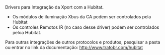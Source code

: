 Drivers para Integração da Xport com a Hubitat. 

- Os módulos de iluminação Xbus da CA podem ser controlados pela Hubitat
- Os controles Remotos IR (no caso desse driver) podem ser controlados peloa Hubitat.

Para outras integrações de outros protocolos e produtos, pesquisar a pasta ou entrar no link da documentação:
http://www.tratobr.com/hubitat
